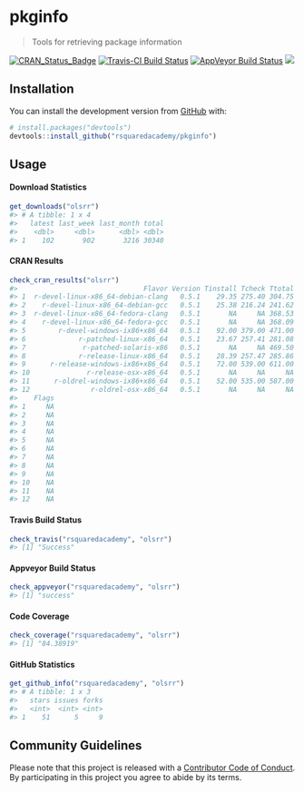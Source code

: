 
<!-- README.md is generated from README.Rmd. Please edit that file -->
pkginfo
=======

> Tools for retrieving package information

[![CRAN\_Status\_Badge](http://www.r-pkg.org/badges/version/pkginfo)](https://cran.r-project.org/package=pkginfo) [![Travis-CI Build Status](https://travis-ci.org/rsquaredacademy/pkginfo.svg?branch=master)](https://travis-ci.org/rsquaredacademy/pkginfo) [![AppVeyor Build Status](https://ci.appveyor.com/api/projects/status/github/rsquaredacademy/pkginfo?branch=master&svg=true)](https://ci.appveyor.com/project/rsquaredacademy/pkginfo) ![](https://img.shields.io/badge/lifecycle-experimental-orange.svg)

Installation
------------

You can install the development version from [GitHub](https://github.com/) with:

``` r
# install.packages("devtools")
devtools::install_github("rsquaredacademy/pkginfo")
```

Usage
-----

#### Download Statistics

``` r
get_downloads("olsrr")
#> # A tibble: 1 x 4
#>   latest last_week last_month total
#>    <dbl>     <dbl>      <dbl> <dbl>
#> 1    102       902       3216 30340
```

#### CRAN Results

``` r
check_cran_results("olsrr")
#>                               Flavor Version Tinstall Tcheck Ttotal Status
#> 1  r-devel-linux-x86_64-debian-clang   0.5.1    29.35 275.40 304.75     OK
#> 2    r-devel-linux-x86_64-debian-gcc   0.5.1    25.38 216.24 241.62     OK
#> 3  r-devel-linux-x86_64-fedora-clang   0.5.1       NA     NA 368.53     OK
#> 4    r-devel-linux-x86_64-fedora-gcc   0.5.1       NA     NA 368.09     OK
#> 5        r-devel-windows-ix86+x86_64   0.5.1    92.00 379.00 471.00     OK
#> 6             r-patched-linux-x86_64   0.5.1    23.67 257.41 281.08     OK
#> 7              r-patched-solaris-x86   0.5.1       NA     NA 469.50     OK
#> 8             r-release-linux-x86_64   0.5.1    28.39 257.47 285.86     OK
#> 9      r-release-windows-ix86+x86_64   0.5.1    72.00 539.00 611.00     OK
#> 10              r-release-osx-x86_64   0.5.1       NA     NA     NA     OK
#> 11      r-oldrel-windows-ix86+x86_64   0.5.1    52.00 535.00 587.00     OK
#> 12               r-oldrel-osx-x86_64   0.5.1       NA     NA     NA     OK
#>    Flags
#> 1     NA
#> 2     NA
#> 3     NA
#> 4     NA
#> 5     NA
#> 6     NA
#> 7     NA
#> 8     NA
#> 9     NA
#> 10    NA
#> 11    NA
#> 12    NA
```

#### Travis Build Status

``` r
check_travis("rsquaredacademy", "olsrr")
#> [1] "Success"
```

#### Appveyor Build Status

``` r
check_appveyor("rsquaredacademy", "olsrr")
#> [1] "success"
```

#### Code Coverage

``` r
check_coverage("rsquaredacademy", "olsrr")
#> [1] "84.38919"
```

#### GitHub Statistics

``` r
get_github_info("rsquaredacademy", "olsrr")
#> # A tibble: 1 x 3
#>   stars issues forks
#>   <int>  <int> <int>
#> 1    51      5     9
```

Community Guidelines
--------------------

Please note that this project is released with a [Contributor Code of Conduct](CODE_OF_CONDUCT.md). By participating in this project you agree to abide by its terms.
